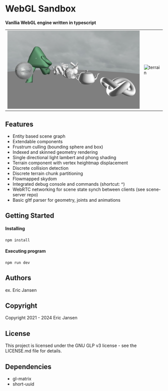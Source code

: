 # WebGL Sandbox

**Vanllia WebGL engine written in typescript**

<table>
  <tr>
    <td> <img src="/public/res/img/overview.PNG"  alt="overview" width = 640px height = 250px ></td>
    <td><img src="/public/res/img/chunked-terrain.JPG" alt="terrain" width = 640px height = 250px></td>
  </tr> 
</table>

## Features

- Entity based scene graph
- Extendable components
- Frustrum culling (bounding sphere and box)
- Indexed and skinned geometry rendering
- Single directional light lambert and phong shading
- Terrain component with vertex heightmap displacement
- Discrete collision detection
- Discrete terrain chunk partitioning
- Flowmapped skydom
- Integrated debug console and commands (shortcut: ^)
- WebRTC networking for scene state synch between clients (see scene-server repo)
- Basic gltf parser for geometry, joints and animations

## Getting Started

#### Installing

`npm install`

#### Executing program

`npm run dev`

## Authors

ex. Eric Jansen

## Copyright

Copyright 2021 - 2024 Eric Jansen

## License

This project is licensed under the GNU GLP v3 license - see the LICENSE.md file for details.

## Dependencies

- gl-matrix
- short-uuid